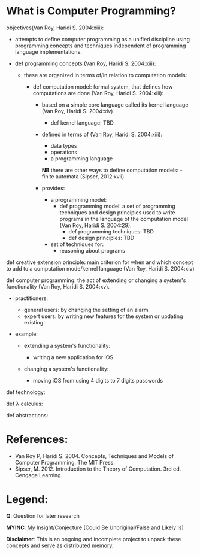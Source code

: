 # What is Computer Programming?

objectives(Van Roy, Haridi S. 2004:xiii):

- attempts to define computer programming as a unified discipline using programming concepts and techniques independent of programming language implementations.

- def programming concepts (Van Roy, Haridi S. 2004:xiii):

  - these are organized in terms of/in relation to computation models:

    - def computation model: formal system, that defines how computations are done (Van Roy, Haridi S. 2004:xiii):

      - based on a simple core language called its kernel language (Van Roy, Haridi S. 2004:xiv)

        - def kernel language: TBD

      - defined in terms of (Van Roy, Haridi S. 2004:xiii):

        - data types
        - operations
        - a programming language

        **NB** there are other ways to define computation models: - finite automata (Sipser, 2012:xvii)

      - provides:
        - a programming model:
          - def programming model: a set of programming techniques and design principles
            used to write programs
            in the language of the computation model (Van Roy, Haridi S. 2004:29).
            - def programming techniques: TBD
            - def design principles: TBD
        - set of techniques for:
          - reasoning about programs

def creative extension principle: main criterion for when and which concept to add to a computation mode/kernel language (Van Roy, Haridi S. 2004:xiv)

def computer programming: the act of extending or
changing a system's functionality (Van Roy, Haridi S. 2004:xv).

- practitioners:

  - general users: by changing the setting of an alarm
  - expert users: by writing new features for the system or updating existing

- example:

  - extending a system's functionality:

    - writing a new application for iOS

  - changing a system's functionality:
    - moving iOS from using 4 digits to 7 digits passwords

def technology:

def λ calculus:

def abstractions:

# References:

- Van Roy P, Haridi S. 2004. Concepts, Techniques and Models of Computer Programming. The MIT Press.
- Sipser, M. 2012. Introduction to the Theory of Computation. 3rd ed. Cengage Learning.

# Legend:

**Q**: Question for later research

**MYINC**: My Insight/Conjecture [Could Be Unoriginal/False and Likely Is]

**Disclaimer**: This is an ongoing and incomplete project to unpack these concepts and serve as distributed memory.
